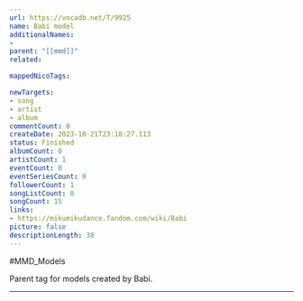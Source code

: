 ```yaml
---
url: https://vocadb.net/T/9925
name: Babi model
additionalNames: 
- 
parent: "[[mmd]]"
related:

mappedNicoTags:

newTargets:
- song
- artist
- album
commentCount: 0
createDate: 2023-10-21T23:18:27.113
status: Finished
albumCount: 0
artistCount: 1
eventCount: 0
eventSeriesCount: 0
followerCount: 1
songListCount: 0
songCount: 15
links: 
- https://mikumikudance.fandom.com/wiki/Babi
picture: false
descriptionLength: 38
---
```


#MMD_Models

Parent tag for models created by Babi.

---

